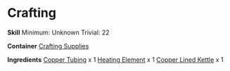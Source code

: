 <!-- TITLE: Extraction Still -->
<!-- SUBTITLE:  -->
# Crafting
**Skill**
Minimum: Unknown
Trivial: 22

**Container**
[Crafting Supplies](crafting-supplies)

**Ingredients**
[Copper Tubing](copper-tubing) x 1
[Heating Element](heating-element) x 1
[Copper Lined Kettle](copper-lined-kettle) x 1